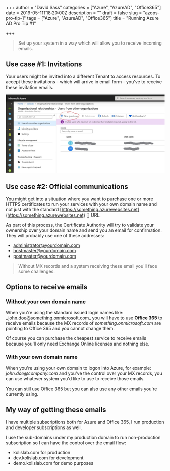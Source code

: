 +++
author = "David Sass"
categories = ["Azure", "AzureAD", "Office365"]
date = 2019-05-11T18:20:00Z
description = ""
draft = false
slug = "azops-pro-tip-1"
tags = ["Azure", "AzureAD", "Office365"]
title = "Running Azure AD Pro Tip #1"

+++


> Set up your system in a way which will allow you to receive incoming emails.

## Use case #1: Invitations

Your users might be invited into a different Tenant to access resources. To accept these invitations - which will arrive in email form - you've to receive these invitation emails.

![Azure AD - New guest user](aad-invite.jpg)

## Use case #2: Official communications

You might get into a situation where you want to purchase one or more HTTPS certificates to run your services with your own domain name and not just with the standard [https://something.azurewebsites.net](https://something.azurewebsites.net) [] URL.

As part of this process, the Certificate Authority will try to validate your ownership over your domain name and send you an email for confirmation. They will probably use one of these addresses:

* administrator@yourdomain.com
* hostmaster@yourdomain.com
* postmaster@yourdomain.com

> Without MX records and a system receiving these email you'll face some challenges.

## Options to receive emails

### Without your own domain name

When you're using the standard issued login names like: _john.doe@something.onmicrosoft.com_ you will have to use **Office 365** to receive emails because the MX records of _something.onmicrosoft.com_ are pointing to Office 365 and you cannot change them.

Of course you can purchase the cheapest service to receive emails because you'll only need Exchange Online licenses and nothing else.

### With your own domain name

When you're using your own domain to logon into Azure, for example: _john.doe@company.com_ and you've the control over your MX records, you can use whatever system you'd like to use to receive those emails.

You can still use Office 365 but you can also use any other emails you're currently using.

## My way of getting these emails

I have multiple subscriptions both for Azure and Office 365, I run production and developer subscriptions as well.

I use the sub-domains under my production domain to run non-production subscription so I can have the control over the email flow:

* kolislab.com for production
* dev.kolislab.com for development
* demo.kolislab.com for demo purposes

